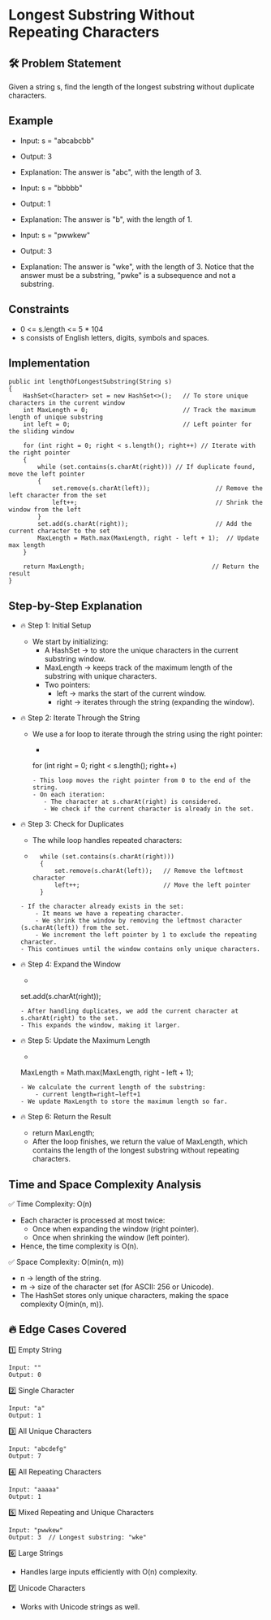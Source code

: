 # Longest Substring Without Repeating Characters

## 🛠️ Problem Statement

Given a string s, find the length of the longest substring without duplicate characters.

## Example  

- Input: s = "abcabcbb"
- Output: 3
- Explanation: The answer is "abc", with the length of 3.

- Input: s = "bbbbb"
- Output: 1
- Explanation: The answer is "b", with the length of 1.

- Input: s = "pwwkew"
- Output: 3
- Explanation: The answer is "wke", with the length of 3. Notice that the answer must be a substring, "pwke" is a subsequence and not a substring.

## Constraints

- 0 <= s.length <= 5 * 104
- s consists of English letters, digits, symbols and spaces.

## Implementation
```
public int lengthOfLongestSubstring(String s) 
{
    HashSet<Character> set = new HashSet<>();   // To store unique characters in the current window
    int MaxLength = 0;                          // Track the maximum length of unique substring
    int left = 0;                               // Left pointer for the sliding window

    for (int right = 0; right < s.length(); right++) // Iterate with the right pointer
    {   
        while (set.contains(s.charAt(right))) // If duplicate found, move the left pointer
        {          
            set.remove(s.charAt(left));                  // Remove the left character from the set
            left++;                                      // Shrink the window from the left
        }
        set.add(s.charAt(right));                        // Add the current character to the set
        MaxLength = Math.max(MaxLength, right - left + 1);  // Update max length
    }

    return MaxLength;                                   // Return the result
}
```

## Step-by-Step Explanation

- 🔥 Step 1: Initial Setup
    - We start by initializing:
        - A HashSet<Character> → to store the unique characters in the current substring window.
        - MaxLength → keeps track of the maximum length of the substring with unique characters.
        - Two pointers:
            - left → marks the start of the current window.
            - right → iterates through the string (expanding the window).

- 🔥 Step 2: Iterate Through the String
    - We use a for loop to iterate through the string using the right pointer:
        - ```
        for (int right = 0; right < s.length(); right++)
         ```
        - This loop moves the right pointer from 0 to the end of the string.
        - On each iteration:
            - The character at s.charAt(right) is considered.
            - We check if the current character is already in the set.
    
- 🔥 Step 3: Check for Duplicates
    - The while loop handles repeated characters:
    - ```
        while (set.contains(s.charAt(right))) 
        {
            set.remove(s.charAt(left));   // Remove the leftmost character
            left++;                       // Move the left pointer
        }
    ```
    - If the character already exists in the set:
        - It means we have a repeating character.
        - We shrink the window by removing the leftmost character (s.charAt(left)) from the set.
        - We increment the left pointer by 1 to exclude the repeating character.
    - This continues until the window contains only unique characters.

- 🔥 Step 4: Expand the Window
    - ```
    set.add(s.charAt(right));
    ```
    - After handling duplicates, we add the current character at s.charAt(right) to the set.
    - This expands the window, making it larger.

- 🔥 Step 5: Update the Maximum Length
    - ```
    MaxLength = Math.max(MaxLength, right - left + 1);
    ```
    - We calculate the current length of the substring:
        - current length=right−left+1
    - We update MaxLength to store the maximum length so far.

- 🔥 Step 6: Return the Result
    - return MaxLength;
    - After the loop finishes, we return the value of MaxLength, which contains the length of the longest substring without repeating characters.

## Time and Space Complexity Analysis

✅ Time Complexity: O(n)
- Each character is processed at most twice:
    - Once when expanding the window (right pointer).
    - Once when shrinking the window (left pointer).
- Hence, the time complexity is O(n).

✅ Space Complexity: O(min(n, m))
- n → length of the string.
- m → size of the character set (for ASCII: 256 or Unicode).
- The HashSet stores only unique characters, making the space complexity O(min(n, m)).

## 🔥 Edge Cases Covered

1️⃣ Empty String
```
Input: ""  
Output: 0  
```

2️⃣ Single Character
```
Input: "a"  
Output: 1   
```

3️⃣ All Unique Characters
```
Input: "abcdefg"  
Output: 7
```

4️⃣ All Repeating Characters
```
Input: "aaaaa"  
Output: 1  
```

5️⃣ Mixed Repeating and Unique Characters
```
Input: "pwwkew"  
Output: 3  // Longest substring: "wke"
```

6️⃣ Large Strings
- Handles large inputs efficiently with O(n) complexity.

7️⃣ Unicode Characters
- Works with Unicode strings as well.